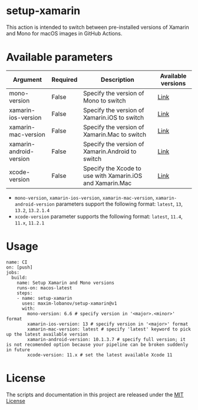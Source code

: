 # setup-xamarin
This action is intended to switch between pre-installed versions of Xamarin and Mono for macOS images in GitHub Actions.  

# Available parameters
| Argument                | Required | Description                                               | Available versions |
|-------------------------|----------|-----------------------------------------------------------|--------------------|
| mono-version            | False    | Specify the version of Mono to switch                     | [Link](https://github.com/actions/virtual-environments/blob/master/images/macos/macos-10.15-Readme.md#mono) |
| xamarin-ios-version     | False    | Specify the version of Xamarin.iOS to switch              | [Link](https://github.com/actions/virtual-environments/blob/master/images/macos/macos-10.15-Readme.md#xamarinios) |
| xamarin-mac-version     | False    | Specify the version of Xamarin.Mac to switch              | [Link](https://github.com/actions/virtual-environments/blob/master/images/macos/macos-10.15-Readme.md#xamarinmac) |
| xamarin-android-version | False    | Specify the version of Xamarin.Android to switch          | [Link](https://github.com/actions/virtual-environments/blob/master/images/macos/macos-10.15-Readme.md#xamarinandroid) |
| xcode-version           | False    | Specify the Xcode to use with Xamarin.iOS and Xamarin.Mac | [Link](https://github.com/actions/virtual-environments/blob/master/images/macos/macos-10.15-Readme.md#xcode) |

- `mono-version`, `xamarin-ios-version`, `xamarin-mac-version`, `xamarin-android-version` parameters support the following format: `latest`, `13`, `13.2`, `13.2.1.4`  
- `xcode-version` parameter supports the following format: `latest`, `11.4`, `11.x`, `11.2.1`  

# Usage
```
name: CI
on: [push]
jobs:
  build:
    name: Setup Xamarin and Mono versions
    runs-on: macos-latest
    steps:
    - name: setup-xamarin
      uses: maxim-lobanov/setup-xamarin@v1
      with:
        mono-version: 6.6 # specify version in '<major>.<minor>' format
        xamarin-ios-version: 13 # specify version in '<major>' format
        xamarin-mac-version: latest # specify 'latest' keyword to pick up the latest available version
        xamarin-android-version: 10.1.3.7 # specify full version; it is not recomended option because your pipeline can be broken suddenly in future
        xcode-version: 11.x # set the latest available Xcode 11
```

# License
The scripts and documentation in this project are released under the [MIT License](LICENSE)
